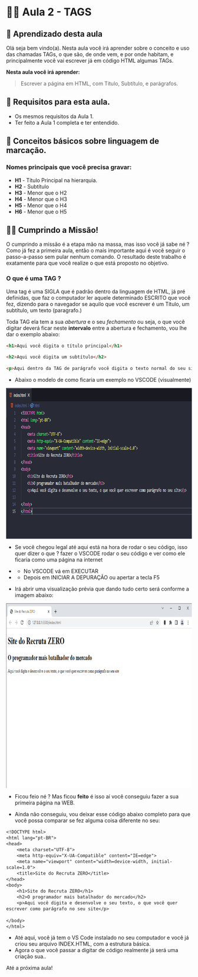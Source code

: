 
# 👨‍🏫 Aula 2 - TAGS

## 🎯 Aprendizado desta aula

Olá seja bem vindo(a). Nesta aula você irá aprender sobre o conceito e uso das chamadas TAGs, o que são, de onde vem, e por onde habitam, e principalmente você vai escrever já em código HTML algumas TAGs.

**Nesta aula você irá aprender:**
> Escrever a página em HTML, com Título, Subtítulo, e parágrafos.
> 

## 🔰 Requisitos para esta aula.
* Os mesmos requisitos da Aula 1.
* Ter feito a Aula 1 completa e ter entendido.

## 📁 Conceitos básicos sobre linguagem de marcação.

### Nomes principais que você precisa gravar:

* **H1** - Título Principal na hierarquia.
* **H2** - Subtítulo 
* **H3** - Menor que o H2
* **H4** - Menor que o H3
* **H5** - Menor que o H4
* **H6** - Menor que o H5

## 👨‍💻 Cumprindo a Missão!
O cumprindo a missão é a etapa mão na massa, mas isso você já sabe né ? Como já fez a primeira aula, então o mais importante aqui é você seguir o passo-a-passo sem pular nenhum comando. O resultado deste trabalho é exatamente para que você realize o que está proposto no objetivo.

### O que é uma TAG ?
Uma tag é uma SIGLA que é padrão dentro da linguagem de HTML, já pré definidas, que faz o computador ler aquele determinado ESCRITO que você fez, dizendo para o navegador se aquilo que você escrever é um Título, um subtítulo, um texto (paragrafo.)

Toda TAG ela tem a sua *abertura* e o seu *fechamento* ou seja, o que você digitar deverá ficar neste **intervalo** entre a abertura e fechamento, vou lhe dar o exemplo abaixo:

~~~ HTML	
<h1>Aqui você digita o título principal</h1>
~~~

~~~ HTML	
<h2>Aqui você digita um subtítulo</h2>
~~~

~~~ HTML	
<p>Aqui dentro da TAG de parágrafo você digita o texto normal do seu site</p>
~~~

* Abaixo o modelo de como ficaria um exemplo no VSCODE (visualmente)

<img align="center" src="https://github.com/rodrusantu-dev/Bizurado-Dev/blob/main/img/aulas/HTML%20e%20CSS/ap2-img01.PNG" alt="ap2-img1" width="906" height="408">

* Se você chegou legal até aqui está na hora de rodar o seu código, isso quer dizer o que ? fazer o VSCODE rodar o seu código e ver como ele ficaria como uma página na internet
* * No VSCODE vá em EXECUTAR
* * Depois em INICIAR A DEPURAÇÃO ou apertar a tecla F5

* Irá abrir uma visualização prévia que dando tudo certo será conforme a imagem abaixo:

<img align="center" src="https://github.com/rodrusantu-dev/Bizurado-Dev/blob/main/img/aulas/HTML%20e%20CSS/ap2-img02.PNG" alt="ap2-img2" width="906" height="500">

* Ficou feio né ? Mas ficou **feito** é isso aí você conseguiu fazer a sua primeira página na WEB.

* Ainda não conseguiu, vou deixar esse código abaixo completo para que você possa comparar se fez alguma coisa diferente no seu:

~~~MODELO CITADO NESTA AULA
<!DOCTYPE html>
<html lang="pt-BR">
<head>
    <meta charset="UTF-8">
    <meta http-equiv="X-UA-Compatible" content="IE=edge">
    <meta name="viewport" content="width=device-width, initial-scale=1.0">
    <title>Site do Recruta ZERO</title>
</head>
<body>
    <h1>Site do Recruta ZERO</h1>
    <h2>O programador mais batalhador do mercado</h2>
    <p>Aqui você digita e desenvolve o seu texto, o que você quer escrever como parágrafo no seu site</p>
   
</body>
</html>
~~~~


* Até aqui, você já tem o VS Code instalado no seu computador e você já criou seu arquivo INDEX.HTML, com a estrutura básica.
* Agora o que você passar a digitar de código realmente já será uma criação sua..

Até a próxima aula!
